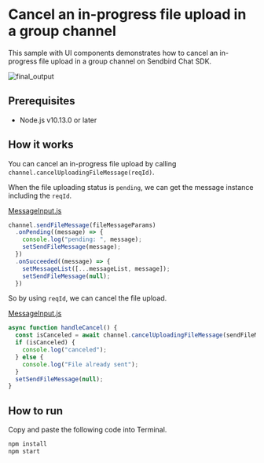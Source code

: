 # Cancel an in-progress file upload in a group channel

This sample with UI components demonstrates how to cancel an in-progress file upload in a group channel on Sendbird Chat SDK.

![final_output](https://github.com/sendbird/sendbird-chat-sample-react/assets/104121286/95ecc64c-cd26-48ec-abe6-3b5099dbbdaf)

## Prerequisites

+ Node.js v10.13.0 or later

## How it works

You can cancel an in-progress file upload by calling `channel.cancelUploadingFileMessage(reqId)`.

When the file uploading status is `pending`, we can get the message instance including the `reqId`.

[MessageInput.js](./src/components/MessageInput.js#L30-L38)
```javascript
channel.sendFileMessage(fileMessageParams)
  .onPending((message) => {
    console.log("pending: ", message);
    setSendFileMessage(message);
  })
  .onSucceeded((message) => {
    setMessageList([...messageList, message]);
    setSendFileMessage(null);
  })  
```

So by using `reqId`, we can cancel the file upload.

[MessageInput.js](./src/components/MessageInput.js#L9-L17)
```javascript
async function handleCancel() {
  const isCanceled = await channel.cancelUploadingFileMessage(sendFileMessage.reqId)
  if (isCanceled) {
    console.log("canceled");
  } else {
    console.log("File already sent");
  }
  setSendFileMessage(null);
}
```

## How to run

Copy and paste the following code into Terminal.

``` bash
npm install
npm start
```
